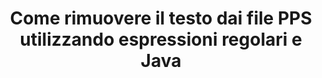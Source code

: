 ---
############################# Static ############################
layout: "auto-gen-gist"
draft: false
path: "it/redaction/java/regex/pps"
otherformats: CSV DOC DOCM DOCX DOT DOTM DOTX PDF POT POTM PPSM PPSX PPT PPTM PPTX RTF XLS XLSM XLSX XLT XLTM XLTX  

############################# Head ############################
head_title: "Oscura testo PPS tramite espressione regolare in Java"
head_description: "GroupDocs.Redactionl'Java API consente agli sviluppatori di oscurare il testo da PDF DOC DOCX RTF XLSX CSV PPT PPTX e immagini utilizzando espressioni regolari in Java"

############################# Header ############################
title: "Come rimuovere il testo dai file PPS utilizzando espressioni regolari e Java"
description: "GroupDocs.RedactionL'Java API consente di oscurare, nascondere o rimuovere testo sensibile da documenti di elaborazione testi, fogli di lavoro, presentazioni, PDFe immagini utilizzando espressioni regolari."

################### SubMenu/Download Button #####################
button:
    enable: true

############################# About ############################
about:
    enable: true
    title: "Che cos'è la sanitizzazione del testo?"
    content: |
        L'oscuramento o sanificazione del testo è il processo di rimozione del testo o delle informazioni riservate o indesiderate dai documenti digitali, lasciando intatto il resto del documento o paragrafo che lo contiene. La redazione aiuta gli utenti e l'organizzazione a proteggere le proprie informazioni sensibili nascondendole o rimuovendole in modo permanente. Utilizzando GroupDocs.Redaction Java gli utenti dell'API possono ora oscurare, nascondere o rimuovere testo riservato da documenti di elaborazione testi, fogli di lavoro, presentazioni, PDF e file di immagini raster. L'API fornisce un'ampia gamma di opzioni e metodi per la redazione di informazioni private nei documenti. Supporta la ricerca e la redazione utilizzando espressioni regolari, l'uso di redazioni testuali (codici di esenzione) o grafiche (rettangoli colorati) e molto altro. Allora perché non provare ad automatizzare il processo di redazione dei documenti scaricando l'API ed esplorandone le funzionalità di base e avanzate.

############################# Steps ############################
steps:
    enable: true
    block:
    - title_left: "Oscura PPS utilizzando le espressioni regolari in Java"
      content_left: |
        GroupDocs.Redaction consente di oscurare facilmente dati di natura sensibile o privata dai tuoi documenti. Il caso di redazione più popolare è rimuovere un testo da un documento. 

        Il seguente codice può essere utilizzato per applicare la redazione testuale a una particolare parte di un documento utilizzando un'espressione regolare. Consente agli utenti di sostituire tutti i numeri, abbinando il modello "AA BB CCCCCC" con un rettangolo di colore blu,

      title_right: "Rimuovi dati sensibili da PPS"
      content_right: |
        * Crea un'istanza della classe [Redactor](https://apireference.groupdocs.com/redaction/java/com.groupdocs.redaction/Redactor) e carica il file PPS
        * Crea un'istanza della classe [RegexRedaction](https://apireference.groupdocs.com/redaction/java/com.groupdocs.redaction.redactions/RegexRedaction)
        * Chiama il metodo redactor.apply con l'oggetto della classe RegexRedaction
        * Chiama il metodo redactor.save per salvare le modifiche 

      gisthash: "6dea616a14aeeff21698dc03be62a341"
      gistfile: "RegularExpressionRedaction.java"
      
    - title_left: "Requisiti di sistema"
      content_left: |
        GroupDocs.Redaction for Java Le API sono supportate su tutte le principali piattaforme e sistemi operativi. Per una guida completa ai requisiti di sistema, visita [requisiti di sistema](https://docs.groupdocs.com/redaction/java/system-requirements) Prima di eseguire il codice seguente, assicurati di avere i seguenti prerequisiti installati sul tuo sistema :
        * Sistemi operativi: Microsoft Windows, Linux, Macsistema operativo
        * Ambiente di sviluppo: NetBeans, Intellij IDEA, Eclipse ecc
        * Java Ambiente di runtime: J2SE 6.0 e versioni successive
        * Ottieni l'ultima versione di GroupDocs.Redaction for Java da [Maven](https://repository.groupdocs.com/webapp/#/artifacts/browse/tree/General/repo/com/groupdocs/groupdocs-redaction)
        
      title_right: "Perché utilizzare GroupDocs.Redaction"
      content_right: |
        * Consenti agli utenti di aggiungere formati di documenti personalizzati e tipi di redazioni
        * Non è necessario alcun software aggiuntivo per rimuovere le informazioni sensibili
        * Possibilità di impostare il documento di rendering dell'intervallo di pagine come PDF
        * Un modo semplice per redigere diversi tipi di metadati: nome dell'autore, versione, titolo, oggetto, descrizione e molti altri
        * Estrazione delle informazioni sul documento: tipo di file, numero di pagine, ecc.

############################# Demos ############################
demos:
    enable: true
############################# About Formats ############################
about_formats:
    enable: true
############################# More Formats ############################
more_formats:
    enable: true

############################# Back to top ###############################
back_to_top:
    enable: true
---